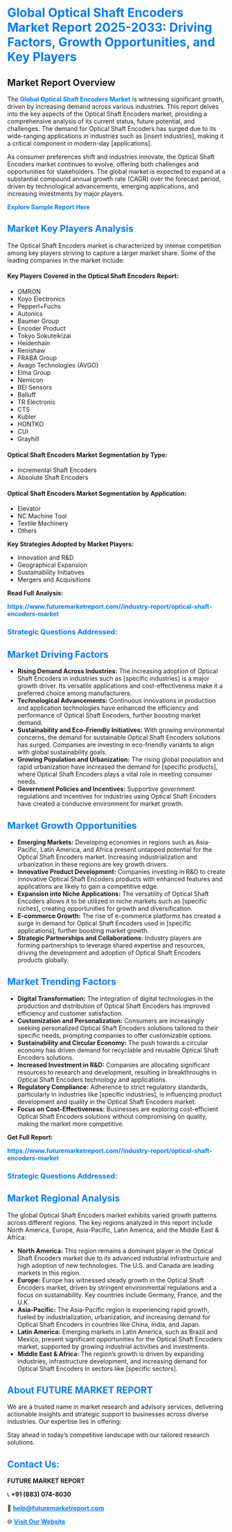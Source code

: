 <h1 style="color: #007BFF;">Global Optical Shaft Encoders Market Report 2025-2033: Driving Factors, Growth Opportunities, and Key Players</h1>

<section id="overview">
<h2>Market Report Overview</h2>
<p>The <a href="https://www.futuremarketreport.com//industry-report/optical-shaft-encoders-market" style="color: #007BFF; text-decoration: none;"><strong>Global Optical Shaft Encoders Market</strong></a> is witnessing significant growth, driven by increasing demand across various industries. This report delves into the key aspects of the Optical Shaft Encoders market, providing a comprehensive analysis of its current status, future potential, and challenges. The demand for Optical Shaft Encoders has surged due to its wide-ranging applications in industries such as [insert industries], making it a critical component in modern-day [applications].</p>
<p>As consumer preferences shift and industries innovate, the Optical Shaft Encoders market continues to evolve, offering both challenges and opportunities for stakeholders. The global market is expected to expand at a substantial compound annual growth rate (CAGR) over the forecast period, driven by technological advancements, emerging applications, and increasing investments by major players.</p>
</section>

<section id="overview">
<p><a href="https://www.futuremarketreport.com//request-sample/reportId=76315" style="color: #007BFF; text-decoration: none;"><strong>Explore Sample Report Here</strong></a></p>
</section>

<section id="key-players">
<h2 style="color: #007BFF;">Market Key Players Analysis</h2>
<p>The Optical Shaft Encoders market is characterized by intense competition among key players striving to capture a larger market share. Some of the leading companies in the market include:</p>
<h4>Key Players Covered in the Optical Shaft Encoders Report:</h4>
<ul><li>OMRON</li><li>Koyo Electronics</li><li>Pepperl+Fuchs</li><li>Autonics</li><li>Baumer Group</li><li>Encoder Product</li><li>Tokyo Sokuteikizai</li><li>Heidenhain</li><li>Renishaw</li><li>FRABA Group</li><li>Avago Technologies (AVGO)</li><li>Elma Group</li><li>Nemicon</li><li>BEI Sensors</li><li>Balluff</li><li>TR Electronic</li><li>CTS</li><li>Kubler</li><li>HONTKO</li><li>CUI</li><li>Grayhill</li></ul>
<h4>Optical Shaft Encoders Market Segmentation by Type:</h4>
<ul><li>Incremental Shaft Encoders</li><li>Absolute Shaft Encoders</li></ul>

<h4>Optical Shaft Encoders Market Segmentation by Application:</h4>
<ul><li>Elevator</li><li>NC Machine Tool</li><li>Textile Machinery</li><li>Others</li></ul>
<p><strong>Key Strategies Adopted by Market Players:</strong></p>
<ul>
<li>Innovation and R&D</li>
<li>Geographical Expansion</li>
<li>Sustainability Initiatives</li>
<li>Mergers and Acquisitions</li>
</ul>
</section>

<section>
<p><strong>Read Full Analysis: </strong></p><a href="https://www.futuremarketreport.com//industry-report/optical-shaft-encoders-market" style="color: #007BFF; text-decoration: none;"><strong>https://www.futuremarketreport.com//industry-report/optical-shaft-encoders-market</strong></a>
<h3 style="color: #007BFF;">Strategic Questions Addressed:</h3>
</section>

<section id="driving-factors">
<h2 style="color: #007BFF;">Market Driving Factors</h2>
<ul>
<li><strong>Rising Demand Across Industries:</strong> The increasing adoption of Optical Shaft Encoders in industries such as [specific industries] is a major growth driver. Its versatile applications and cost-effectiveness make it a preferred choice among manufacturers.</li>
<li><strong>Technological Advancements:</strong> Continuous innovations in production and application technologies have enhanced the efficiency and performance of Optical Shaft Encoders, further boosting market demand.</li>
<li><strong>Sustainability and Eco-Friendly Initiatives:</strong> With growing environmental concerns, the demand for sustainable Optical Shaft Encoders solutions has surged. Companies are investing in eco-friendly variants to align with global sustainability goals.</li>
<li><strong>Growing Population and Urbanization:</strong> The rising global population and rapid urbanization have increased the demand for [specific products], where Optical Shaft Encoders plays a vital role in meeting consumer needs.</li>
<li><strong>Government Policies and Incentives:</strong> Supportive government regulations and incentives for industries using Optical Shaft Encoders have created a conducive environment for market growth.</li>
</ul>
</section>

<section id="growth-opportunities">
<h2 style="color: #007BFF;">Market Growth Opportunities</h2>
<ul>
<li><strong>Emerging Markets:</strong> Developing economies in regions such as Asia-Pacific, Latin America, and Africa present untapped potential for the Optical Shaft Encoders market. Increasing industrialization and urbanization in these regions are key growth drivers.</li>
<li><strong>Innovative Product Development:</strong> Companies investing in R&D to create innovative Optical Shaft Encoders products with enhanced features and applications are likely to gain a competitive edge.</li>
<li><strong>Expansion into Niche Applications:</strong> The versatility of Optical Shaft Encoders allows it to be utilized in niche markets such as [specific niches], creating opportunities for growth and diversification.</li>
<li><strong>E-commerce Growth:</strong> The rise of e-commerce platforms has created a surge in demand for Optical Shaft Encoders used in [specific applications], further boosting market growth.</li>
<li><strong>Strategic Partnerships and Collaborations:</strong> Industry players are forming partnerships to leverage shared expertise and resources, driving the development and adoption of Optical Shaft Encoders products globally.</li>
</ul>
</section>

<section id="trending-factors">
<h2 style="color: #007BFF;">Market Trending Factors</h2>
<ul>
<li><strong>Digital Transformation:</strong> The integration of digital technologies in the production and distribution of Optical Shaft Encoders has improved efficiency and customer satisfaction.</li>
<li><strong>Customization and Personalization:</strong> Consumers are increasingly seeking personalized Optical Shaft Encoders solutions tailored to their specific needs, prompting companies to offer customizable options.</li>
<li><strong>Sustainability and Circular Economy:</strong> The push towards a circular economy has driven demand for recyclable and reusable Optical Shaft Encoders solutions.</li>
<li><strong>Increased Investment in R&D:</strong> Companies are allocating significant resources to research and development, resulting in breakthroughs in Optical Shaft Encoders technology and applications.</li>
<li><strong>Regulatory Compliance:</strong> Adherence to strict regulatory standards, particularly in industries like [specific industries], is influencing product development and quality in the Optical Shaft Encoders market.</li>
<li><strong>Focus on Cost-Effectiveness:</strong> Businesses are exploring cost-efficient Optical Shaft Encoders solutions without compromising on quality, making the market more competitive.</li>
</ul>
</section>

<section>
<p><strong>Get Full Report: </strong></p><a href="https://www.futuremarketreport.com//industry-report/optical-shaft-encoders-market" style="color: #007BFF; text-decoration: none;"><strong>https://www.futuremarketreport.com//industry-report/optical-shaft-encoders-market</strong></a>
<h3 style="color: #007BFF;">Strategic Questions Addressed:</h3>
</section>


<section id="regional-analysis">
<h2 style="color: #007BFF;">Market Regional Analysis</h2>
<p>The global Optical Shaft Encoders market exhibits varied growth patterns across different regions. The key regions analyzed in this report include North America, Europe, Asia-Pacific, Latin America, and the Middle East & Africa:</p>
<ul>
<li><strong>North America:</strong> This region remains a dominant player in the Optical Shaft Encoders market due to its advanced industrial infrastructure and high adoption of new technologies. The U.S. and Canada are leading markets in this region.</li>
<li><strong>Europe:</strong> Europe has witnessed steady growth in the Optical Shaft Encoders market, driven by stringent environmental regulations and a focus on sustainability. Key countries include Germany, France, and the U.K.</li>
<li><strong>Asia-Pacific:</strong> The Asia-Pacific region is experiencing rapid growth, fueled by industrialization, urbanization, and increasing demand for Optical Shaft Encoders in countries like China, India, and Japan.</li>
<li><strong>Latin America:</strong> Emerging markets in Latin America, such as Brazil and Mexico, present significant opportunities for the Optical Shaft Encoders market, supported by growing industrial activities and investments.</li>
<li><strong>Middle East & Africa:</strong> The region’s growth is driven by expanding industries, infrastructure development, and increasing demand for Optical Shaft Encoders in sectors like [specific sectors].</li>
</ul>
</section>

<footer>
<h2 style="color: #007BFF;">About FUTURE MARKET REPORT</h2>
<p>We are a trusted name in market research and advisory services, delivering actionable insights and strategic support to businesses across diverse industries. Our expertise lies in offering:</p>

<p>Stay ahead in today’s competitive landscape with our tailored research solutions.</p>

<h2 style="color: #007BFF;">Contact Us:</h2>
<p><strong>FUTURE MARKET REPORT</strong></p>
<p>📞 <strong>+91 (883) 074-8030</strong></p>
<p>📧 <strong><a href="mailto:help@futuremarketreport.com" style="color: #007BFF;">help@futuremarketreport.com</a></strong></p>
<p>🌐 <strong><a href="https://www.futuremarketreport.com/" style="color: #007BFF;">Visit Our Website</a></strong></p>
</footer>